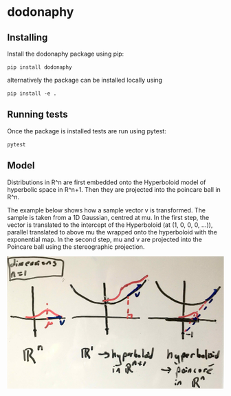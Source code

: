 # dodonaphy

## Installing
Install the dodonaphy package using pip:
```
pip install dodonaphy
```
alternatively the package can be installed locally using
```
pip install -e .
```

## Running tests
Once the package is installed tests are run using pytest:
```
pytest
```

## Model
Distributions in R^n are first embedded onto the Hyperboloid model of hyperbolic
space in R^n+1. Then they are projected into the poincare ball in R^n.

The example below shows how a sample vector v is transformed.
The sample is taken from a 1D Gaussian, centred at mu.
In the first step, the vector is translated to the intercept of the Hyperboloid (at (1, 0, 0, 0, ...)), parallel translated to above mu the wrapped onto the hyperboloid with the exponential map.
In the second step, mu and v are projected into the Poincare ball using the stereographic projection.

![Embed R^n into a n-dimensional Poincare ball](embed_method.jpg)
